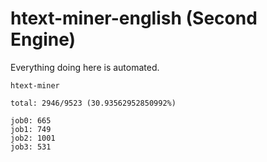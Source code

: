 # htext-miner-english (Second Engine)

Everything doing here is automated.

```
htext-miner

total: 2946/9523 (30.93562952850992%)

job0: 665
job1: 749
job2: 1001
job3: 531
```